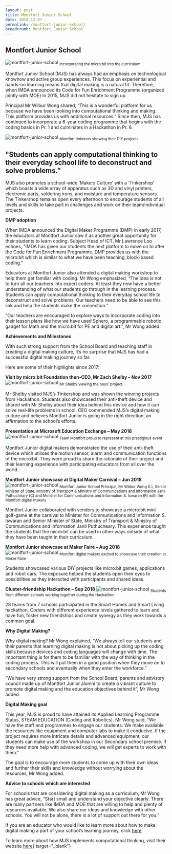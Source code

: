 ```yaml
---
layout: post
title: Montfort Junior School
date: 2018-12-07
permalink: /montfort-junior-school/
breadcrumb: Montfort Junior School
---
```


## Montfort Junior School

![montfort-junior-school](/images/stories/features/montfort-junior-school/montfort-junior-school1.JPG)
<sub>Incorporating the micro:bit into the curriculum</sub>

Montfort Junior School (MJS) has always had an emphasis on technological knowhow and active group experiences. This focus on experiential and hands-on learning means that digital making is a natural fit. Therefore, when IMDA announced its Code for Fun Enrichment Programme (organized jointly with MOE) in 2015, MJS did not hesitate to sign up.

Principal Mr Wilbur Wong shared, “This is a wonderful platform for us because we have been looking into computational thinking and making. This platform provides us with additional resources.” Since then, MJS has continued to incorporate a 6-year coding programme that begins with the coding basics in Pr. 1 and culminates in a Hackathon in Pr. 6.

![montfort-junior-school](/images/stories/features/montfort-junior-school/montfort-junior-school2.JPG)
<sub>Montfort tinkerers showing their DIY projects</sub>

## "Students can apply computational thinking to their everyday school life to deconstruct and solve problems.”
MJS also promotes a school-wide ‘Makers Culture’ with a ‘Tinkershop’ which boasts a wide array of apparatus such as 3D and vinyl printers, electronic parts, soldering irons, and moisture and temperature sensors. The Tinkershop remains open every afternoon to encourage students of all levels and skills to take part in challenges and work on their team/individual projects. 

**DMP adoption**

When IMDA announced the Digital Maker Programme (DMP) in early 2017, the educators at Montfort Junior saw it as another great opportunity for their students to learn coding. Subject Head of ICT, Mr Lawrence Loo echoes, “IMDA has given our students the next platform to move on to after the Code for Fun Enrichment Programme. DMP provides us with the micro:bit which is similar to what we have been teaching, block-based coding.”

Educators at Montfort Junior also attended a digital making workshop to help them get familiar with coding. Mr Wong emphasized, “The idea is not to turn all our teachers into expert coders. At least they now have a better understanding of what our students go through in the learning process. Students can apply computational thinking to their everyday school life to deconstruct and solve problems. Our teachers need to be able to see this link and help the students make the connection.” 

“Our teachers are encouraged to explore ways to incorporate coding into their lesson plans like how we have used Sphero, a programmable
robotic gadget for Math and the micro:bit for PE and digital art.”, Mr Wong added.

**Achievements and Milestones**


With such strong support from the School Board and teaching staff in creating a digital making culture, it’s no surprise that MJS has had a successful digital making journey so far.

Here are some of their highlights since 2017:

**Visit by micro:bit Foundation then-CEO, Mr Zach Shelby – Nov 2017**
![montfort-junior-school](/images/stories/features/montfort-junior-school/montfort-junior-school3.JPG)
<sub>Mr Shelby viewing the boys’ project</sub>

Mr Shelby visited MJS’s Tinkershop and was shown the winning projects from Hackathon. Students also showcased their anti-theft device and shared with Mr Shelby about their idea behind this device and how it can solve real-life problems in school. CEO commended MJS’s digital making culture and believes Montfort Junior is going in the right direction, an affirmation to the school’s efforts.

**Presentation at Microsoft Education Exchange – May 2018**
![montfort-junior-school](/images/stories/features/montfort-junior-school/montfort-junior-school4.JPG)
<sub>Team Montfort proud to represent at this prestigious event</sub>

Montfort Junior digital makers demonstrated the use of their anti-theft device which utilises the motion sensor, alarm and communication functions of the micro:bit. They were proud to share the rationale of their project and their learning experience with participating educators from all over the world.

**Montfort Junior showcase at Digital Maker Carnival – Jun 2018**
![montfort-junior-school](/images/stories/features/montfort-junior-school/montfort-junior-school5.JPG)
<sub>Montfort Junior School Principal, Mr Wilbur Wong (L), Senior Minister of State, Ministry of Transport & Ministry of Communications and Information Janil Puthucheary (C) and Minister for Communications and Information S. Iswaran (R) with the Montfort digital makers</sub>

Montfort Junior collaborated with vendors to showcase a micro:bit mini golf-game at the carnival to Minister for Communications and Information S. Iswaran and Senior Minister of State, Ministry of Transport & Ministry of Communications and Information Janil Puthucheary. This experience taught the students that the micro:bit can be used in other ways outside of what they have been taught in their curriculum.

**Montfort Junior showcase at Maker Faire – Aug 2018**
![montfort-junior-school](/images/stories/features/montfort-junior-school/montfort-junior-school6.JPG)
<sub>Montfort digital makers excited to showcase their creation at Maker Faire</sub>

Students showcased various DIY projects like micro:bit games, applications and robot cars. The exposure helped the students open their eyes to possibilities as they interacted with participants and shared ideas.

**Cluster-friendship Hackathon – Sep 2018**
![montfort-junior-school](/images/stories/features/montfort-junior-school/montfort-junior-school7.JPG)
<sub>Students from different schools working together during the Hackathon</sub>

28 teams from 7 schools participated in the Smart Homes and Smart Living hackathon. Coders with different experience levels gathered to learn and have fun, foster new friendships and create synergy as they work towards a common goal.


**Why Digital Making?**

Why digital making? Mr Wong explained, “We always tell our students and their parents that learning digital making is not about picking up the coding skills because devices and coding languages will change with time. The important thing is for them to be familiar with the way of thinking in the coding process. This will put them in a good position when they move on to secondary schools and eventually when they enter the workforce.” 

“We have very strong support from the School Board, parents and advisory council made up of Montfort Junior alumni to create a vibrant culture to promote digital making and the education objectives behind it”, Mr Wong added.


**Digital Making goal**

This year, MJS is proud to have attained its Applied Learning Programme Status, STEAM EDUCATION (Coding and Robotics). Mr Wong said, “We have the staff and programmes to engage our students. We make available the resources like equipment and computer labs to make it conducive. If the project requires more intricate details and advanced equipment, our students can make use of the workshop in our Secondary school premise. If they need more help with advanced coding, we will get experts to work with them.”

The goal is to encourage more students to come up with their own ideas and further their skills and knowledge without worrying about the resources, Mr Wong added.


**Advice to schools which are interested**


For schools that are considering digital making as a curriculum, Mr Wong has great advice, “Start small and understand your objective clearly. There are many partners like IMDA and MOE that are willing to help and plenty of resources available. We also share our ideas and knowledge with other schools. You will not be alone, there is a lot of support out there for you.”

If you are an educator who would like to learn more about how to make digital making a part of your school’s learning journey, click [here](/in-schools/digital-maker/overview/)<br>

To learn more about how MJS implements computational thinking, visit their website [here](https://montfortjunior.moe.edu.sg/our-programme/computational-thinking-and-makers){:target="_blank"}

 


